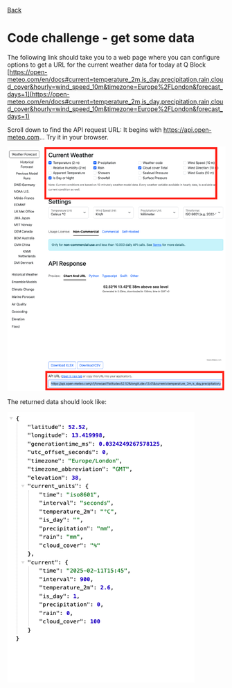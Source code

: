 [Back](README.md)

# Code challenge - get some data

The following link should take you to a web page where you can configure options to get a URL for the current weather data for today at Q Block
[https://open-meteo.com/en/docs#current=temperature_2m,is_day,precipitation,rain,cloud_cover&hourly=wind_speed_10m&timezone=Europe%2FLondon&forecast_days=1](https://open-meteo.com/en/docs#current=temperature_2m,is_day,precipitation,rain,cloud_cover&hourly=wind_speed_10m&timezone=Europe%2FLondon&forecast_days=1)

Scroll down to find the API request URL: It begins with https://api.open-meteo.com...
Try it in your browser.

![select the data you want](images/meteo-api-3.png)

The returned data should look like:

![returned JSON data](images/meteo-api-2.png)

